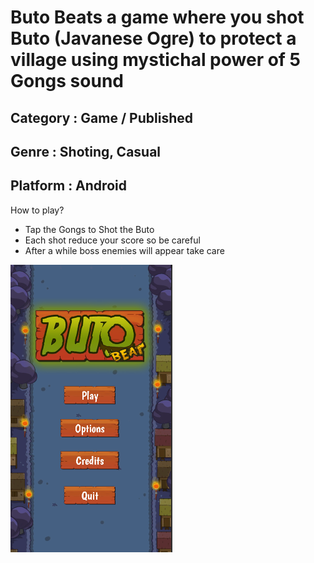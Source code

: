 # Buto Beats a game where you shot Buto (Javanese Ogre) to protect a village using mystichal power of 5 Gongs sound

## Category : Game / Published
## Genre    : Shoting, Casual
## Platform : Android

How to play?
- Tap the Gongs to Shot the Buto
- Each shot reduce your score so be careful
- After a while boss enemies will appear take care

![alt text](butobeat_ss1.png)
